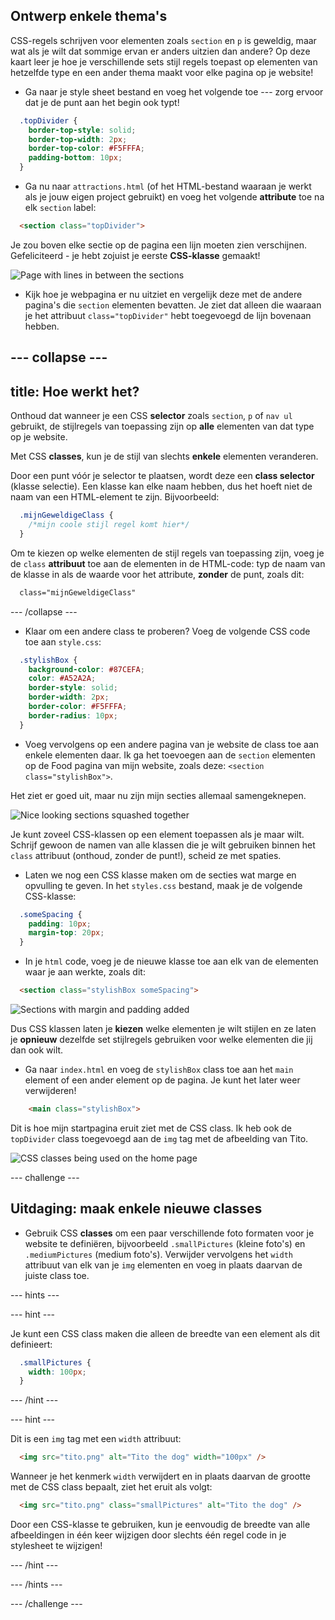## Ontwerp enkele thema's

CSS-regels schrijven voor elementen zoals `section` en `p` is geweldig, maar wat als je wilt dat sommige ervan er anders uitzien dan andere? Op deze kaart leer je hoe je verschillende sets stijl regels toepast op elementen van hetzelfde type en een ander thema maakt voor elke pagina op je website!

+ Ga naar je style sheet bestand en voeg het volgende toe \--- zorg ervoor dat je de punt aan het begin ook typt!

```css
  .topDivider {
    border-top-style: solid;
    border-top-width: 2px;
    border-top-color: #F5FFFA;
    padding-bottom: 10px;
  }
```

+ Ga nu naar `attractions.html` (of het HTML-bestand waaraan je werkt als je jouw eigen project gebruikt) en voeg het volgende **attribute** toe na elk `section` label:

```html
  <section class="topDivider">
```

Je zou boven elke sectie op de pagina een lijn moeten zien verschijnen. Gefeliciteerd - je hebt zojuist je eerste **CSS-klasse** gemaakt!

![Page with lines in between the sections](images/sectionsWithTopBorder.png)

+ Kijk hoe je webpagina er nu uitziet en vergelijk deze met de andere pagina's die `section` elementen bevatten. Je ziet dat alleen die waaraan je het attribuut `class="topDivider"` hebt toegevoegd de lijn bovenaan hebben.

## \--- collapse \---

## title: Hoe werkt het?

Onthoud dat wanneer je een CSS **selector** zoals `section`, `p` of `nav ul` gebruikt, de stijlregels van toepassing zijn op **alle** elementen van dat type op je website.

Met CSS **classes**, kun je de stijl van slechts **enkele** elementen veranderen.

Door een punt vóór je selector te plaatsen, wordt deze een **class selector** (klasse selectie). Een klasse kan elke naam hebben, dus het hoeft niet de naam van een HTML-element te zijn. Bijvoorbeeld:

```css
  .mijnGeweldigeClass {
    /*mijn coole stijl regel komt hier*/
  }
```

Om te kiezen op welke elementen de stijl regels van toepassing zijn, voeg je de `class` **attribuut** toe aan de elementen in de HTML-code: typ de naam van de klasse in als de waarde voor het attribute, **zonder** de punt, zoals dit:

```html
  class="mijnGeweldigeClass"
```

\--- /collapse \---

+ Klaar om een ​​andere class te proberen? Voeg de volgende CSS code toe aan `style.css`:

```css
  .stylishBox {
    background-color: #87CEFA;
    color: #A52A2A;
    border-style: solid;
    border-width: 2px;
    border-color: #F5FFFA;
    border-radius: 10px;
  }
```

+ Voeg vervolgens op een andere pagina van je website de class toe aan enkele elementen daar. Ik ga het toevoegen aan de `section` elementen op de Food pagina van mijn website, zoals deze: `<section class="stylishBox">`.

Het ziet er goed uit, maar nu zijn mijn secties allemaal samengeknepen.

![Nice looking sections squashed together](images/squashedSections.png)

Je kunt zoveel CSS-klassen op een element toepassen als je maar wilt. Schrijf gewoon de namen van alle klassen die je wilt gebruiken binnen het `class` attribuut (onthoud, zonder de punt!), scheid ze met spaties.

+ Laten we nog een CSS klasse maken om de secties wat marge en opvulling te geven. In het `styles.css` bestand, maak je de volgende CSS-klasse:

```css
  .someSpacing {
    padding: 10px;
    margin-top: 20px;
  }
```

+ In je `html` code, voeg je de nieuwe klasse toe aan elk van de elementen waar je aan werkte, zoals dit:

```html
  <section class="stylishBox someSpacing">
```

![Sections with margin and padding added](images/sectionsWithSpacing.png)

Dus CSS klassen laten je **kiezen** welke elementen je wilt stijlen en ze laten je **opnieuw** dezelfde set stijlregels gebruiken voor welke elementen die jij dan ook wilt.

+ Ga naar `index.html` en voeg de `stylishBox` class toe aan het `main` element of een ander element op de pagina. Je kunt het later weer verwijderen!

```html
    <main class="stylishBox">   
```

Dit is hoe mijn startpagina eruit ziet met de CSS class. Ik heb ook de `topDivider` class toegevoegd aan de `img` tag met de afbeelding van Tito.

![CSS classes being used on the home page](images/homePageWithClasses.png)

\--- challenge \---

## Uitdaging: maak enkele nieuwe classes

+ Gebruik CSS **classes** om een ​​paar verschillende foto formaten voor je website te definiëren, bijvoorbeeld `.smallPictures` (kleine foto's) en `.mediumPictures` (medium foto's). Verwijder vervolgens het `width` attribuut van elk van je `img` elementen en voeg in plaats daarvan de juiste class toe.

\--- hints \---

\--- hint \---

Je kunt een CSS class maken die alleen de breedte van een element als dit definieert:

```css
  .smallPictures {
    width: 100px;
  }
```

\--- /hint \---

\--- hint \---

Dit is een `img` tag met een `width` attribuut:

```html
  <img src="tito.png" alt="Tito the dog" width="100px" />       
```

Wanneer je het kenmerk `width` verwijdert en in plaats daarvan de grootte met de CSS class bepaalt, ziet het eruit als volgt:

```html
  <img src="tito.png" class="smallPictures" alt="Tito the dog" />       
```

Door een CSS-klasse te gebruiken, kun je eenvoudig de breedte van alle afbeeldingen in één keer wijzigen door slechts één regel code in je stylesheet te wijzigen!

\--- /hint \---

\--- /hints \---

\--- /challenge \---
